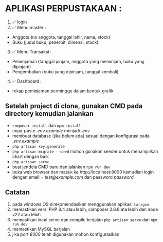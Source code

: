 # APLIKASI PERPUSTAKAAN :

1. ✅ login
2. ✅ ⁠Menu master :

-   Anggota (no anggota, tanggal lahir, nama, stock)
-   ⁠Buku (judul buku, penerbit, dimensi, stock)

3. ✅ Menu Transaksi :

-   Peminjaman (tanggal pinjam, anggota yang meminjam, buku yang dipinjam)
-   Pengembalian (buku yang dipinjam, tanggal kembali)

4. ✅ Dashboard :

-   rekap peminjaman perminggu dalam bentuk grafik

## Setelah project di clone, gunakan CMD pada directory kemudian jalankan

-   `composer install` dan `npm install`
-   copy-paste _.env.example_ menjadi _.env_
-   membuat database (jika belum ada) sesuai dengan konfigurasi pada _.env.example_
-   `php artisan key:generate`
-   `php artisan migrate --seed` mohon gunakan seeder untuk menampilkan chart dengan baik
-   `php artisan serve`
-   buat jendela CMD baru dan jalankan `npm run dev`
-   buka web browser dan masuk ke http://localhost:8000 kemudian login dengan email = _test@example.com_ dan password _password_

## Catatan

1. pada windows OS direkomendasikan menggunakan aplikasi `laragon`
2. memastikan versi PHP 8.4 atau lebih, composer 2.8.6 ata lebih dan node v22 atau lebih
3. memastikan local serve dan compile berjalan `php artisan serve` dan `npm run dev`
4. memastikan MySQL berjalan
5. jika port _8000_ telah digunakan mohon konfigurasikan
